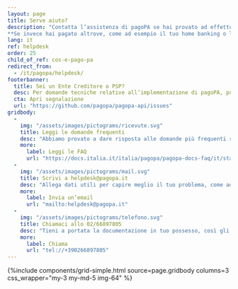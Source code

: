 ```yaml
---
layout: page
title: Serve aiuto?
description: "Contatta l’assistenza di pagoPA se hai provato ad effettuare un pagamento dal sito del tuo Ente Creditore e non è andato a buon fine.\n\n
**Se invece hai pagato altrove, come ad esempio il tuo home banking o la tua app di pagamenti, rivolgiti all’assistenza del canale che hai utilizzato.**"
lang: it
ref: helpdesk
order: 25
child_of_ref: cos-e-pago-pa
redirect_from:
  - /it/pagopa/helpdesk/
footerbanner:
  title: Sei un Ente Creditore o PSP?
  desc: Per domande tecniche relative all’implementazione di pagoPA, puoi aprire una segnalazione direttamente su GitHub
  cta: Apri segnalazione
  url: "https://github.com/pagopa/pagopa-api/issues"
gridbody:
  -
    img: "/assets/images/pictograms/ricevute.svg"
    title: Leggi le domande frequenti
    desc: "Abbiamo provato a dare risposta alle domande più frequenti relative ai problemi durante un pagamento."
    more:
      label: Leggi le FAQ
      url: "https://docs.italia.it/italia/pagopa/pagopa-docs-faq/it/stabile/index.html"
  -
    img: "/assets/images/pictograms/mail.svg"
    title: Scrivi a helpdesk@pagopa.it
    desc: "Allega dati utili per capire meglio il tuo problema, come ad esempio i dati del pagamento, il metodo scelto e screenshot."
    more:
      label: Invia un’email
      url: "mailto:helpdesk@pagopa.it"
  -
    img: "/assets/images/pictograms/telefono.svg"
    title: Chiamaci allo 02/66897805
    desc: "Tieni a portata la documentazione in tuo possesso, così gli operatori potranno aiutarti al meglio."
    more:
      label: Chiama
      url: "tel://+390266897805"
---
```


{%include components/grid-simple.html 
          source=page.gridbody
          columns=3
          css_wrapper="my-3 my-md-5 img-64"
          %}

